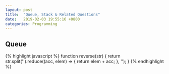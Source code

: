 ```yaml
---
layout: post
title:  "Queue, Stack & Related Questions"
date:   2019-02-03 19:55:16 +0800
categories: Programming
---
```


## Queue
{% highlight javascript %}
function reverse(str) {
  return str.split('').reduce((acc, elem) => {
    return elem + acc;
  }, '');
}
{% endhighlight %}


